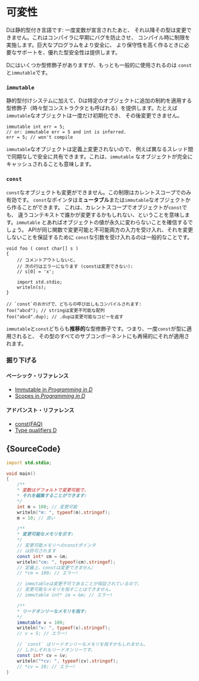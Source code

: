 # 可変性

Dは静的型付き言語です: 一度変数が宣言されたあと、
それ以降その型は変更できません。これはコンパイラに早期にバグを防止させ、
コンパイル時に制限を実施します。巨大なプログラムをより安全に、
より保守性を高く作るときに必要なサポートを、優れた型安全性は提供します。

Dにはいくつか型修飾子がありますが、もっとも一般的に使用されるのは
`const`と`immutable`です。

### `immutable`

静的型付けシステムに加えて、Dは特定のオブジェクトに追加の制約を適用する
型修飾子（時々型コンストラクタとも呼ばれる）を提供します。たとえば
`immutable`なオブジェクトは一度だけ初期化でき、
その後変更できません。

    immutable int err = 5;
    // or: immutable err = 5 and int is inferred.
    err = 5; // won't compile

`immutable`なオブジェクトは定義上変更されないので、
例えば異なるスレッド間で同期なしで安全に共有できます。これは、`immutable`
なオブジェクトが完全にキャッシュされることも意味します。

### `const`

`const`なオブジェクトも変更ができません。この制限はカレントスコープでのみ有効です。
`const`なポインタは**ミュータブル**または`immutable`なオブジェクトから作ることができます。
これは、カレントスコープでオブジェクトが`const`でも、
違うコンテキストで誰かが変更するかもしれない、ということを意味します。`immutable`
とあればオブジェクトの値が永久に変わらないことを確信するでしょう。
APIが同じ関数で変更可能と不可能両方の入力を受け入れ、それを変更しないことを保証するために
`const`な引数を受け入れるのは一般的なことです。

    void foo ( const char[] s )
    {
        // コメントアウトしないと、
        // 次の行はエラーになります (constは変更できない):
        // s[0] = 'x';

        import std.stdio;
        writeln(s);
    }

    // `const`のおかげで、どちらの呼び出しもコンパイルされます:
    foo("abcd"); // stringは変更不可能な配列
    foo("abcd".dup); // .dupは変更可能なコピーを返す

`immutable`と`const`どちらも**推移的**な型修飾子です。つまり、一度`const`が型に適用されると、
その型のすべてのサブコンポーネントにも再帰的にそれが適用されます。

### 掘り下げる

#### ベーシック・リファレンス

- [Immutable in _Programming in D_](http://ddili.org/ders/d.en/const_and_immutable.html)
- [Scopes in _Programming in D_](http://ddili.org/ders/d.en/name_space.html)

#### アドバンスト・リファレンス

- [const(FAQ)](https://dlang.org/const-faq.html)
- [Type qualifiers D](https://dlang.org/spec/const3.html)

## {SourceCode}

```d
import std.stdio;

void main()
{
    /**
    * 変数はデフォルトで変更可能で、
    * それを編集することができます:
    */
    int m = 100; // 変更可能
    writeln("m: ", typeof(m).stringof);
    m = 10; // 良い

    /**
    * 変更可能なメモリを示す:
    */
    // 変更可能メモリへのconstポインタ
    // は許可されます
    const int* cm = &m;
    writeln("cm: ", typeof(cm).stringof);
    // 定義上、constは変更できません:
    // *cm = 100; // エラー!

    // immutableは変更不可であることが保証されているので、
    // 変更可能なメモリを指すことはできません。
    // immutable int* im = &m; // エラー!

    /**
    * リードオンリーなメモリを指す:
    */
    immutable v = 100;
    writeln("v: ", typeof(v).stringof);
    // v = 5; // エラー!

    // `const` はリードオンリーなメモリを指すかもしれません。
    // しかしそれもリードオンリーです。
    const int* cv = &v;
    writeln("*cv: ", typeof(cv).stringof);
    // *cv = 10; // エラー!
}
```
